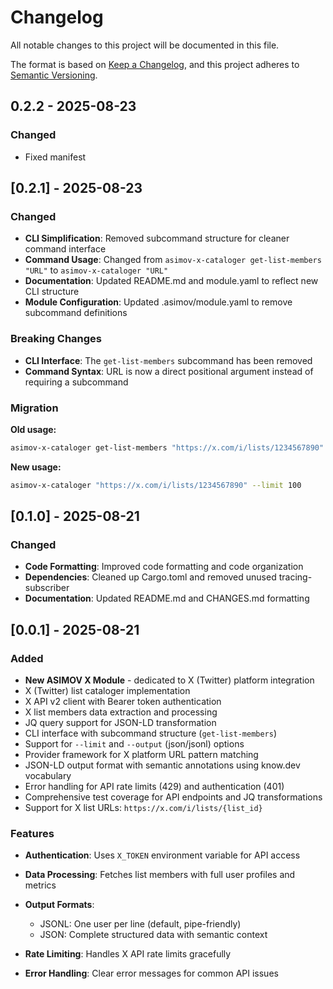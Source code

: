 # Changelog

All notable changes to this project will be documented in this file.

The format is based on [Keep a Changelog](https://keepachangelog.com/en/1.0.0/),
and this project adheres to [Semantic Versioning](https://semver.org/spec/v2.0.0.html).

## 0.2.2 - 2025-08-23

### Changed

- Fixed manifest

## [0.2.1] - 2025-08-23

### Changed

- **CLI Simplification**: Removed subcommand structure for cleaner command interface
- **Command Usage**: Changed from `asimov-x-cataloger get-list-members "URL"` to `asimov-x-cataloger "URL"`
- **Documentation**: Updated README.md and module.yaml to reflect new CLI structure
- **Module Configuration**: Updated .asimov/module.yaml to remove subcommand definitions

### Breaking Changes

- **CLI Interface**: The `get-list-members` subcommand has been removed
- **Command Syntax**: URL is now a direct positional argument instead of requiring a subcommand

### Migration

**Old usage:**

```bash
asimov-x-cataloger get-list-members "https://x.com/i/lists/1234567890" --limit 100
```

**New usage:**

```bash
asimov-x-cataloger "https://x.com/i/lists/1234567890" --limit 100
```

## [0.1.0] - 2025-08-21

### Changed

- **Code Formatting**: Improved code formatting and code organization
- **Dependencies**: Cleaned up Cargo.toml and removed unused tracing-subscriber
- **Documentation**: Updated README.md and CHANGES.md formatting

## [0.0.1] - 2025-08-21

### Added

- **New ASIMOV X Module** - dedicated to X (Twitter) platform integration
- X (Twitter) list cataloger implementation
- X API v2 client with Bearer token authentication
- X list members data extraction and processing
- JQ query support for JSON-LD transformation
- CLI interface with subcommand structure (`get-list-members`)
- Support for `--limit` and `--output` (json/jsonl) options
- Provider framework for X platform URL pattern matching
- JSON-LD output format with semantic annotations using know.dev vocabulary
- Error handling for API rate limits (429) and authentication (401)
- Comprehensive test coverage for API endpoints and JQ transformations
- Support for X list URLs: `https://x.com/i/lists/{list_id}`

### Features

- **Authentication**: Uses `X_TOKEN` environment variable for API access
- **Data Processing**: Fetches list members with full user profiles and metrics
- **Output Formats**:

  - JSONL: One user per line (default, pipe-friendly)
  - JSON: Complete structured data with semantic context

- **Rate Limiting**: Handles X API rate limits gracefully
- **Error Handling**: Clear error messages for common API issues

